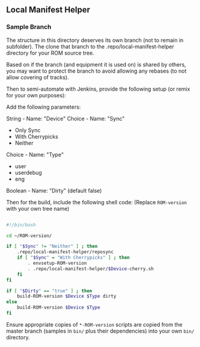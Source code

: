 ## Local Manifest Helper
### Sample Branch

The structure in this directory deserves its own branch (not to remain in subfolder). The clone that branch to the .repo/local-manifest-helper directory for your ROM source tree.

Based on if the branch (and equipment it is used on) is shared by others, you may want to protect the branch to avoid allowing any rebases (to not allow covering of tracks).

Then to semi-automate with Jenkins, provide the following setup (or remix for your own purposes):

Add the following parameters:

String - Name: "Device"
Choice - Name: "Sync"

* Only Sync
* With Cherrypicks
* Neither

Choice - Name: "Type"

* user
* userdebug
* eng

Boolean - Name: "Dirty" (default false)

Then for the build, include the following shell code:
(Replace `ROM-version` with your own tree name)

```bash

#!/bin/bash

cd ~/ROM-version/

if [ "$Sync" != "Neither" ] ; then
	.repo/local-manifest-helper/reposync
	if [ "$Sync" = "With Cherrypicks" ] ; then
		. envsetup-ROM-version
		. .repo/local-manifest-helper/$Device-cherry.sh
	fi
fi

if [ "$Dirty" == "true" ] ; then
	build-ROM-version $Device $Type dirty
else
	build-ROM-version $Device $Type
fi

```

Ensure appropriate copies of `*-ROM-version` scripts are copied from the master branch (samples in `bin/` plus their dependencies) into your own `bin/` directory.
